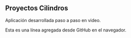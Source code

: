 ## Proyectos Cilindros

Aplicación desarrollada paso a paso en video.

Esta es una línea agregada desde GitHub en el navegador.
